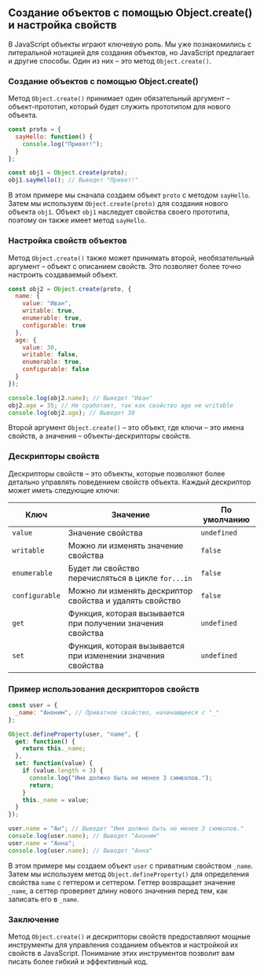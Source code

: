 ## Создание объектов с помощью Object.create() и настройка свойств

В JavaScript объекты играют ключевую роль. Мы уже познакомились с литеральной нотацией для создания объектов, но JavaScript предлагает и другие способы. Один из них – это метод `Object.create()`.  

###  Создание объектов с помощью Object.create()

Метод `Object.create()` принимает один обязательный аргумент – объект-прототип, который будет служить прототипом для нового объекта.

```javascript
const proto = {
  sayHello: function() {
    console.log("Привет!");
  }
};

const obj1 = Object.create(proto);
obj1.sayHello(); // Выведет "Привет!"
```

В этом примере мы сначала создаем объект `proto` с методом `sayHello`. Затем мы используем `Object.create(proto)` для создания нового объекта `obj1`.  Объект `obj1` наследует свойства своего прототипа, поэтому он также имеет метод `sayHello`.

### Настройка свойств объектов

Метод `Object.create()` также может принимать второй, необязательный аргумент – объект с описанием свойств. Это позволяет более точно настроить создаваемый объект.

```javascript
const obj2 = Object.create(proto, {
  name: { 
    value: "Иван", 
    writable: true, 
    enumerable: true, 
    configurable: true 
  },
  age: {
    value: 30,
    writable: false,
    enumerable: true,
    configurable: false
  }
});

console.log(obj2.name); // Выведет "Иван"
obj2.age = 35; // Не сработает, так как свойство age не writable
console.log(obj2.age); // Выведет 30
```

Второй аргумент `Object.create()` – это объект, где ключи – это имена свойств, а значения – объекты-дескрипторы свойств.

### Дескрипторы свойств

Дескрипторы свойств – это объекты, которые позволяют более детально управлять поведением свойств объекта. Каждый дескриптор может иметь следующие ключи:

| Ключ           | Значение                                                                 | По умолчанию |
|----------------|-------------------------------------------------------------------------|--------------|
| `value`         | Значение свойства                                                         | `undefined`  |
| `writable`     | Можно ли изменять значение свойства                                      | `false`     |
| `enumerable`   | Будет ли свойство перечисляться в цикле `for...in`                      | `false`     |
| `configurable` | Можно ли изменять дескриптор свойства и удалять свойство                | `false`     |
| `get`          | Функция, которая вызывается при получении значения свойства            | `undefined`  |
| `set`          | Функция, которая вызывается при изменении значения свойства             | `undefined`  |

### Пример использования дескрипторов свойств

```javascript
const user = {
  _name: "Аноним", // Приватное свойство, начинающееся с "_"
};

Object.defineProperty(user, "name", {
  get: function() {
    return this._name;
  },
  set: function(value) {
    if (value.length < 3) {
      console.log("Имя должно быть не менее 3 символов.");
      return;
    }
    this._name = value;
  }
});

user.name = "Ан"; // Выведет "Имя должно быть не менее 3 символов."
console.log(user.name); // Выведет "Аноним"
user.name = "Анна";
console.log(user.name); // Выведет "Анна"
```

В этом примере мы создаем объект `user` с приватным свойством `_name`. Затем мы используем метод `Object.defineProperty()` для определения свойства `name` с геттером и сеттером. Геттер возвращает значение `_name`, а сеттер проверяет длину нового значения перед тем, как записать его в `_name`.

### Заключение

Метод `Object.create()` и дескрипторы свойств предоставляют мощные инструменты для управления созданием объектов и настройкой их свойств в JavaScript. Понимание этих инструментов позволит вам писать более гибкий и эффективный код. 
